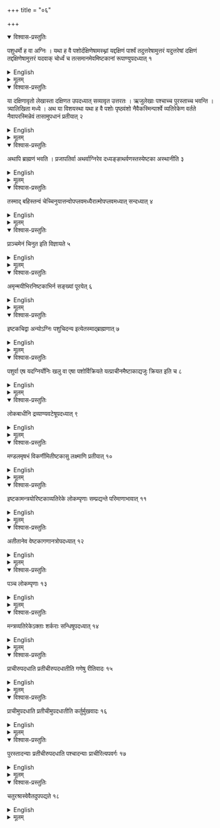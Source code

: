 +++
title = "०६"

+++


<details open><summary>विश्वास-प्रस्तुतिः</summary>

पशुधर्मो ह वा अग्निः । यथा ह वै पशोर्दक्षिणेषामस्थ्नां यद्दक्षिणं पार्श्वं तदुत्तरेषामुत्तरं यदुत्तरेषां दक्षिणं तद्दक्षिणेषामुत्तरं यदवाक् चोर्ध्वं च तत्समानमेवमिष्टकानां रूपाण्युपदध्यात् १
</details>

<details><summary>English</summary>

The fire-altar indeed possesses the characteristics of an animal. The southern bones of an animal are on its southern (right) side; likewise its northern bones lie on its northern (left) side and vice versa. That (part) which is below (on the western side) is the same as what is above (on the eastern side). In the same manner bricks of different forms are to be placed (in the fire-altar).
</details>

<details><summary>मूलम्</summary>

पशुधर्मो ह वा अग्निः । यथा ह वै पशोर्दक्षिणेषामस्थ्नां यद्दक्षिणं पार्श्वं तदुत्तरेषामुत्तरं यदुत्तरेषां दक्षिणं तद्दक्षिणेषामुत्तरं यदवाक् चोर्ध्वं च तत्समानमेवमिष्टकानां रूपाण्युपदध्यात् १
</details>


<details open><summary>विश्वास-प्रस्तुतिः</summary>

या दक्षिणावृतो लेखास्ता दक्षिणत उपदध्यात् सव्यावृत उत्तरतः । ऋजुलेखाः पश्चाच्च पुरस्ताच्च भवन्ति । त्र्यालिखिता मध्ये । अथ या विशयस्था यथा ह वै पशोः पृष्ठवंशो नैवैकस्मिन्पार्श्वे व्यतिरेकेण वर्तते नैवापरस्मिन्नेवं तासामुपधानं प्रतीयात् २
</details>

<details><summary>English</summary>

(Bricks marked with) lines turned to the right are placed on the southern side, those with lines turned to the left on the northern side, those with straight lines on the east and the west side, and those with three lines in the middle (of the fire-altar). The placing (of the bricks) in the middle (along the east-west line of the fire-altar) is to be understood in the same way as the backbone of the animal which does not lie more on one side than the other (but passes strictly along the middle of its body).
</details>

<details><summary>मूलम्</summary>

या दक्षिणावृतो लेखास्ता दक्षिणत उपदध्यात् सव्यावृत उत्तरतः । ऋजुलेखाः पश्चाच्च पुरस्ताच्च भवन्ति । त्र्यालिखिता मध्ये । अथ या विशयस्था यथा ह वै पशोः पृष्ठवंशो नैवैकस्मिन्पार्श्वे व्यतिरेकेण वर्तते नैवापरस्मिन्नेवं तासामुपधानं प्रतीयात् २
</details>


<details open><summary>विश्वास-प्रस्तुतिः</summary>

अथापि ब्राह्मणं भवति । प्रजापतिर्वा अथर्वाग्निरेव दध्यङ्ङाथर्वणस्तस्येष्टका अस्थानीति ३
</details>

<details><summary>English</summary>

On this the Brāhmaṇa has it that Prajapati indeed is Atharvan and Agni is Dadhyan, son of Atharvan, and the bricks are his bones.
</details>

<details><summary>मूलम्</summary>

अथापि ब्राह्मणं भवति । प्रजापतिर्वा अथर्वाग्निरेव दध्यङ्ङाथर्वणस्तस्येष्टका अस्थानीति ३
</details>


<details open><summary>विश्वास-प्रस्तुतिः</summary>

तस्माद् बहिस्तन्वं चेच्चिनुयात्तन्वोपप्लवमध्यैरात्मोपप्लवमध्यात् सन्दध्यात् ४
</details>

<details><summary>English</summary>

(In a fire-altar) where exterior limbs (such as head, wings, tail, feet etc.) are to be fitted (to the body, that is, the ātman of the altar), the middle of the side of the limb (concerned) is to be joined to the middle of that side of the body with which it (the limb) is to be in contact.
</details>

<details><summary>मूलम्</summary>

तस्माद् बहिस्तन्वं चेच्चिनुयात्तन्वोपप्लवमध्यैरात्मोपप्लवमध्यात् सन्दध्यात् ४
</details>


<details open><summary>विश्वास-प्रस्तुतिः</summary>

प्राञ्चमेनं चिनुत इति विज्ञायते ५
</details>

<details><summary>English</summary>

According to tradition, it (the fire-altar) is to be laid (with its head) towards the east.
</details>

<details><summary>मूलम्</summary>

प्राञ्चमेनं चिनुत इति विज्ञायते ५
</details>


<details open><summary>विश्वास-प्रस्तुतिः</summary>

अमृन्मयीभिरनिष्टकाभिर्न सङ्ख्यां पूरयेत् ६
</details>

<details><summary>English</summary>

The number of bricks is not to be completed with those which are not made of clay or which are not bricks.
</details>

<details><summary>मूलम्</summary>

अमृन्मयीभिरनिष्टकाभिर्न सङ्ख्यां पूरयेत् ६
</details>


<details open><summary>विश्वास-प्रस्तुतिः</summary>

इष्टकचिद्वा अन्योऽग्निः पशुचिदन्य इत्येतस्माद्ब्राह्मणात् ७
</details>

<details><summary>English</summary>

As per teachings of this Brāhmaṇa, one fire-altar is laid with bricks, another with animals.
</details>

<details><summary>मूलम्</summary>

इष्टकचिद्वा अन्योऽग्निः पशुचिदन्य इत्येतस्माद्ब्राह्मणात् ७
</details>


<details open><summary>विश्वास-प्रस्तुतिः</summary>

पशुर्वा एष यदग्निर्योनिः खलु वा एषा पशोर्विक्रियते यत्प्राचीनमैष्टाकाद्यजुः क्रियत इति च ८
</details>

<details><summary>English</summary>

For the fire-altar has the characteristics of an animal: the yoni of an animal is of different forms; before laying the bricks, the sacrificial formulas from the Yajus text are recited.
</details>

<details><summary>मूलम्</summary>

पशुर्वा एष यदग्निर्योनिः खलु वा एषा पशोर्विक्रियते यत्प्राचीनमैष्टाकाद्यजुः क्रियत इति च ८
</details>


<details open><summary>विश्वास-प्रस्तुतिः</summary>

लोकबाधीनि द्रव्याण्यवटेषूपदध्यात् ९
</details>

<details><summary>English</summary>

Things occupying space are to be placed in holes (in the ground).
</details>

<details><summary>मूलम्</summary>

लोकबाधीनि द्रव्याण्यवटेषूपदध्यात् ९
</details>


<details open><summary>विश्वास-प्रस्तुतिः</summary>

मण्डलमृषभं विकर्णीमितीष्टकासु लक्ष्माणि प्रतीयात् १०
</details>

<details><summary>English</summary>

By (diagrams in the form of) circle, bull, woman, signs made on the bricks are to be understood.
</details>

<details><summary>मूलम्</summary>

मण्डलमृषभं विकर्णीमितीष्टकासु लक्ष्माणि प्रतीयात् १०
</details>


<details open><summary>विश्वास-प्रस्तुतिः</summary>

इष्टकामन्त्रयोरिष्टकाव्यतिरेके लोकम्पृणाः सम्प्रद्यन्ते परिमाणाभावात् ११
</details>

<details><summary>English</summary>

If the number of sacrificial formulas (recited) falls short of the number of bricks, the difference is to be made good by (the sacrificial formulas called) lokampṛņas because their number is unspecified.
</details>

<details><summary>मूलम्</summary>

इष्टकामन्त्रयोरिष्टकाव्यतिरेके लोकम्पृणाः सम्प्रद्यन्ते परिमाणाभावात् ११
</details>


<details open><summary>विश्वास-प्रस्तुतिः</summary>

अतीतानेव वेष्टकागणानत्रोपदध्यात् १२
</details>

<details><summary>English</summary>

Types of bricks previously used are to be placed here.
</details>

<details><summary>मूलम्</summary>

अतीतानेव वेष्टकागणानत्रोपदध्यात् १२
</details>


<details open><summary>विश्वास-प्रस्तुतिः</summary>

पञ्च लोकम्पृणाः १३
</details>

<details><summary>English</summary>

(There are) five lokampṛņas (in every fire-altar).
</details>

<details><summary>मूलम्</summary>

पञ्च लोकम्पृणाः १३
</details>


<details open><summary>विश्वास-प्रस्तुतिः</summary>

मन्त्रव्यतिरेकेऽक्ताः शर्कराः सन्धिषूपदध्यात् १४
</details>

<details><summary>English</summary>

If the number of sacrificial formulas exceeds (the number of bricks), anointed pebbles are to be placed in the interstices (between the bricks).
</details>

<details><summary>मूलम्</summary>

मन्त्रव्यतिरेकेऽक्ताः शर्कराः सन्धिषूपदध्यात् १४
</details>


<details open><summary>विश्वास-प्रस्तुतिः</summary>

प्राचीरुपदधाति प्रतीचीरुपदधातीति गणेषु रीतिवादः १५
</details>

<details><summary>English</summary>

By the statements 'he places (the bricks) to the east', 'he places (the bricks) to the west' are meant the placement of types of bricks in a straight line (towards the specified direction).
</details>

<details><summary>मूलम्</summary>

प्राचीरुपदधाति प्रतीचीरुपदधातीति गणेषु रीतिवादः १५
</details>


<details open><summary>विश्वास-प्रस्तुतिः</summary>

प्राचीमुपदधाति प्रतीचीमुपदधातीति कर्तुर्मुखवादः १६
</details>

<details><summary>English</summary>

By the statements 'he places (the bricks) to the east', 'he places (the bricks) to the west' are meant the directions faced by the constructor (of the fire-altar).
</details>

<details><summary>मूलम्</summary>

प्राचीमुपदधाति प्रतीचीमुपदधातीति कर्तुर्मुखवादः १६
</details>


<details open><summary>विश्वास-प्रस्तुतिः</summary>

पुरस्तादन्याः प्रतीचीरुपदधाति पश्चादन्याः प्राचीरित्यपवर्गः १७
</details>

<details><summary>English</summary>

(Bricks) in the east are to be placed oppositely towards west and those in the west oppositely towards east; such is the rule of restriction.
</details>

<details><summary>मूलम्</summary>

पुरस्तादन्याः प्रतीचीरुपदधाति पश्चादन्याः प्राचीरित्यपवर्गः १७
</details>


<details open><summary>विश्वास-प्रस्तुतिः</summary>

चतुरश्रास्वेवैतदुपपद्यते १८
</details>

<details><summary>English</summary>

This sort (of arrangement) is suitable for a square (fire-altar with four corners).
</details>

<details><summary>मूलम्</summary>

चतुरश्रास्वेवैतदुपपद्यते १८
</details>
